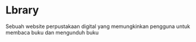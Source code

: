 # Lbrary
Sebuah website perpustakaan digital yang memungkinkan pengguna untuk membaca buku dan mengunduh buku
